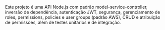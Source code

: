 <!-- Use this file to provide workspace-specific custom instructions to Copilot. For more details, visit https://code.visualstudio.com/docs/copilot/copilot-customization#_use-a-githubcopilotinstructionsmd-file -->

Este projeto é uma API Node.js com padrão model-service-controller, inversão de dependência, autenticação JWT, segurança, gerenciamento de roles, permissions, policies e user groups (padrão AWS), CRUD e atribuição de permissões, além de testes unitários e de integração.
